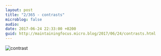 ```yaml
---
layout: post
title: "2/365 - contrasts"
microblog: false
audio: 
date: 2017-06-24 22:33:00 +0200
guid: http://maintainingfocus.micro.blog/2017/06/24/contrasts.html
---
```

![contrast](https://f000.backblazeb2.com/file/Roel-Share/contrast.jpg)
